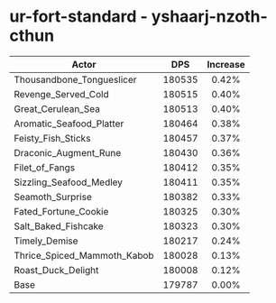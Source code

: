 # ur-fort-standard - yshaarj-nzoth-cthun
| Actor | DPS | Increase |
|---|:---:|:---:|
|Thousandbone_Tongueslicer|180535|0.42%|
|Revenge_Served_Cold|180515|0.40%|
|Great_Cerulean_Sea|180513|0.40%|
|Aromatic_Seafood_Platter|180464|0.38%|
|Feisty_Fish_Sticks|180457|0.37%|
|Draconic_Augment_Rune|180430|0.36%|
|Filet_of_Fangs|180412|0.35%|
|Sizzling_Seafood_Medley|180411|0.35%|
|Seamoth_Surprise|180382|0.33%|
|Fated_Fortune_Cookie|180325|0.30%|
|Salt_Baked_Fishcake|180323|0.30%|
|Timely_Demise|180217|0.24%|
|Thrice_Spiced_Mammoth_Kabob|180028|0.13%|
|Roast_Duck_Delight|180008|0.12%|
|Base|179787|0.00%|
